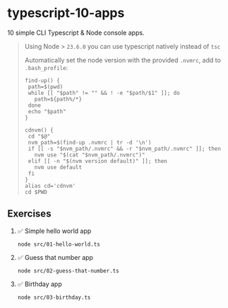 # typescript-10-apps

10 simple CLI Typescript & Node console apps.

> Using Node > `23.6.0` you can use typescript natively instead of `tsc`
>
> Automatically set the node version with the provided `.nvmrc`, add to `.bash_profile`:
>
> ```
> find-up() {
>  path=$(pwd)
>  while [[ "$path" != "" && ! -e "$path/$1" ]]; do
>    path=${path%/*}
>  done
>  echo "$path"
> }
>
> cdnvm() {
>  cd "$@"
>  nvm_path=$(find-up .nvmrc | tr -d '\n')
>  if [[ -s "$nvm_path/.nvmrc" && -r "$nvm_path/.nvmrc" ]]; then
>    nvm use "$(cat "$nvm_path/.nvmrc")"
>  elif [[ -n "$(nvm version default)" ]]; then
>    nvm use default
>  fi
> }
> alias cd='cdnvm'
> cd $PWD
> ```

## Exercises

1.  ✅ Simple hello world app

        node src/01-hello-world.ts

2.  ✅ Guess that number app

        node src/02-guess-that-number.ts

3.  ✅ Birthday app

        node src/03-birthday.ts
